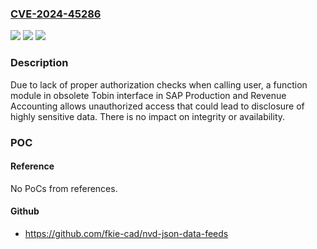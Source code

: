 ### [CVE-2024-45286](https://cve.mitre.org/cgi-bin/cvename.cgi?name=CVE-2024-45286)
![](https://img.shields.io/static/v1?label=Product&message=SAP%20Production%20and%20Revenue%20Accounting%20(Tobin%20interface)&color=blue)
![](https://img.shields.io/static/v1?label=Version&message=%3D%20S4CEXT%20106%20&color=brighgreen)
![](https://img.shields.io/static/v1?label=Vulnerability&message=CWE-862%3A%20Missing%20Authorization&color=brighgreen)

### Description

Due to lack of proper authorization checks when calling user, a function module in obsolete Tobin interface in SAP Production and Revenue Accounting allows unauthorized access that could lead to disclosure of highly sensitive data. There is no impact on integrity or availability.

### POC

#### Reference
No PoCs from references.

#### Github
- https://github.com/fkie-cad/nvd-json-data-feeds

